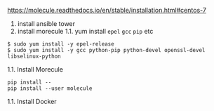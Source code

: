 https://molecule.readthedocs.io/en/stable/installation.html#centos-7

1. install ansible tower
1. install morecule
1.1. yum install `epel` `gcc` `pip` etc  
```
$ sudo yum install -y epel-release
$ sudo yum install -y gcc python-pip python-devel openssl-devel libselinux-python
```
1.1. Install Morecule
```
pip install --
pip install --user molecule
```
1.1. Install Docker
```
